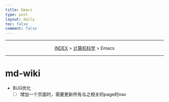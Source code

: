```yaml
---
title: Emacs
type: post
layout: daily
toc: false
comment: false
---
```

---
<span><center>[INDEX](/gknows/index) > [计算机科学](/gknows/计算机科学) > Emacs</center></span>

---

# md-wiki
- BUG优化
  - [ ] 增加一个页面时，需要更新所有与之相关的page的nav
